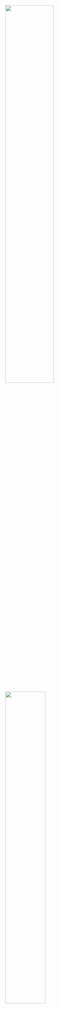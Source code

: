 

<img width=55% src = "https://media.geeksforgeeks.org/wp-content/cdn-uploads/Linear-Search.png" />
<img width=50% src ="https://media.geeksforgeeks.org/wp-content/cdn-uploads/20221121132716/BinarySearch.png" />

# <p align=center> `C - Search Algorithms` </p>

## <p align=center> `Project's obejectives` </p>
Be able to explain:
- What is a search algorithm
- What is a linear search
- What is a binary search
- What is the best search algorithm to use depending on your needs

## <p align=center>`Tasks`</p>
### <p align=center>``</p>
### <p align=center>``</p>
### <p align=center>``</p>
### <p align=center>``</p>
### <p align=center>``</p>
### <p align=center>``</p>
### <p align=center>``</p>

## <p align=right>`Score: 100/100`</p>

